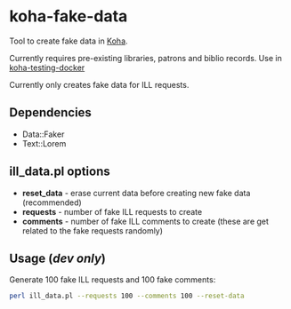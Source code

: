 # koha-fake-data
Tool to create fake data in [Koha](https://koha-community.org/).

Currently requires pre-existing libraries, patrons and biblio records. Use in [koha-testing-docker](https://gitlab.com/koha-community/koha-testing-docker)

Currently only creates fake data for ILL requests.

## Dependencies
* Data::Faker
* Text::Lorem

## ill_data.pl options
* **reset_data** - erase current data before creating new fake data (recommended)
* **requests** - number of fake ILL requests to create
* **comments** - number of fake ILL comments to create (these are get related to the fake requests randomly)

## Usage (_dev only_)

Generate 100 fake ILL requests and 100 fake comments:

```sh
perl ill_data.pl --requests 100 --comments 100 --reset-data
```
